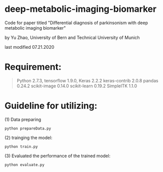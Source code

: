 # deep-metabolic-imaging-biomarker
Code for paper titled "Differential diagnosis of parkinsonism with deep metabolic imaging biomarker" 

by Yu Zhao, University of Bern and Technical University of Munich 

last modified 07.21.2020

# Requirement:
  > Python 2.7.3, 
  > tensorflow 1.9.0, 
  > Keras 2.2.2
  > keras-contrib 2.0.8
  > pandas 0.24.2
  > scikit-image 0.14.0
  > scikit-learn 0.19.2
  > SimpleITK 1.1.0


# Guideline for utilizing:

(1) Data preparing

    python prepareData.py

(2) trainging the model:
    
    python train.py

(3) Evaluated the performance of the trained model:

    python evaluate.py
